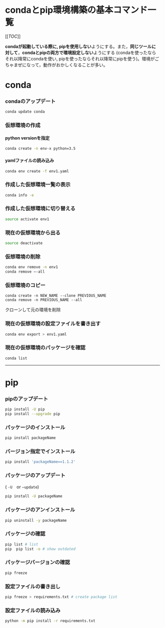 # condaとpip環境構築の基本コマンド一覧

[[_TOC_]]

**condaが起動している際に, pipを使用しない**ようにする。また，**同じツールに対して**，**condaとpipの両方で環境設定しない**ようにする (condaを使ったならそれ以降常にcondaを使い, pipを使ったならそれ以降常にpipを使う)。環境がごちゃまぜになって，動作がおかしくなることが多い。

# conda

### condaのアップデート

```sh
conda update conda
```

### 仮想環境の作成

#### python versionを指定

```sh
conda create -n env-x python=3.5
```

#### yamlファイルの読み込み

```sh
conda env create -f env1.yaml 
```

### 作成した仮想環境一覧の表示

```sh
conda info -e
```

### 作成した仮想環境に切り替える

```sh
source activate env1
```

### 現在の仮想環境から出る

```sh
source deactivate
```

### 仮想環境の削除

```sh
conda env remove -n env1
conda remove —-all
```

### 仮想環境のコピー

```
conda create -n NEW_NAME --clone PREVIOUS_NAME
conda remove -n PREVIOUS_NAME --all
```

クローンして元の環境を削除




### 現在の仮想環境の設定ファイルを書き出す

```sh
conda env export > env1.yaml
```

### 現在の仮想環境のパッケージを確認

```sh
conda list
```



---

# pip

### pipのアップデート

```sh
pip install -U pip
pip install --upgrade pip
```

### パッケージのインストール

```sh
pip install packageName
```

### バージョン指定でインストール

```sh
pip install 'packageName==1.1.2'
```

### パッケージのアップデート

( `-U`　or `—update`)

```sh
pip install -U packageName
```

### パッケージのアンインストール

```sh
pip uninstall -y packageName
```

### パッケージの確認

```sh
pip list # list
pip  pip list -o # show outdated
```

### パッケージバージョンの確認

```sh
pip freeze
```

### 設定ファイルの書き出し

```sh
pip freeze > requirements.txt # create package list
```

### 設定ファイルの読み込み

```sh
python -m pip install -r requirements.txt
```

